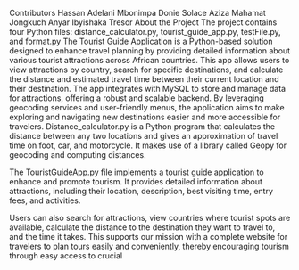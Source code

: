 Contributors 
Hassan Adelani
Mbonimpa Donie
Solace Aziza
Mahamat 
Jongkuch Anyar
Ibyishaka Tresor
About the Project
The project contains four Python files: distance_calculator.py, tourist_guide_app.py, testFile.py, and format.py 
The Tourist Guide Application is a Python-based solution designed to enhance travel planning by providing detailed information about various tourist attractions across African countries. This app allows users to view attractions by country, search for specific destinations, and calculate the distance and estimated travel time between their current location and their destination. The app integrates with MySQL to store and manage data for attractions, offering a robust and scalable backend. By leveraging geocoding services and user-friendly menus, the application aims to make exploring and navigating new destinations easier and more accessible for travelers.
Distance_calculator.py is a Python program that calculates the distance between any two locations and gives an approximation of travel time on foot, car, and motorcycle. It makes use of a library called Geopy for geocoding and computing distances. 

The TouristGuideApp.py file implements a tourist guide application to enhance and promote tourism. It provides detailed information about attractions, including their location, description, best visiting time, entry fees, and activities.

Users can also search for attractions, view countries where tourist spots are available, calculate the distance to the destination they want to travel to, and the time it takes. This supports our mission with a complete website for travelers to plan tours easily and conveniently, thereby encouraging tourism through easy access to crucial
